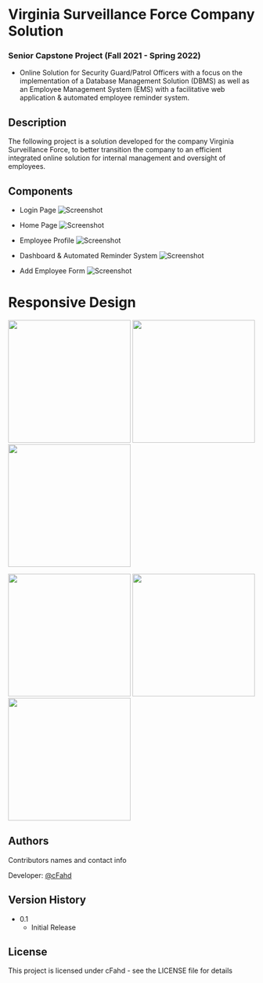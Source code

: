 # Virginia Surveillance Force Company Solution

### Senior Capstone Project (Fall 2021 - Spring 2022)

* Online Solution for Security Guard/Patrol Officers with a focus on the implementation of a Database Management Solution (DBMS)
as well as an Employee Management System (EMS) with a facilitative web application & automated employee reminder system.


## Description

The following project is a solution developed for the company Virginia Surveillance Force, to better transition the company to an efficient integrated online solution for internal management and oversight of employees. 

## Components
* Login Page
![Screenshot](/Images/login.png)

* Home Page
![Screenshot](/Images/home.png)

* Employee Profile
![Screenshot](/Images/profile.png)

* Dashboard & Automated Reminder System
![Screenshot](/Images/reminder.png)

* Add Employee Form
![Screenshot](/Images/add.png)

# Responsive Design

<p float="left">
  <img src="Images/login_mobile.png" width="250" />
  <img src="Images/menu.png" width="250" /> 
  <img src="Images/home_mobile.png" width="250" /> 
</p>

<p float="left">
  <img src="Images/profile_mobile.png" width="250" />
  <img src="Images/add_mobile.png" width="250" />
  <img src="Images/reminder_mobile.png" width="250" /> 
</p>

## Authors

Contributors names and contact info

Developer: [@cFahd](https://github.com/cfahd/)

## Version History
* 0.1
    * Initial Release

## License

This project is licensed under cFahd - see the LICENSE file for details
